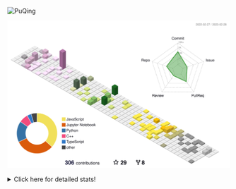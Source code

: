 ![PuQing](https://user-images.githubusercontent.com/27223114/171565019-9a56fae6-b08b-421f-99db-7e830da42371.png)

![](./profile-3d-contrib/profile-season-animate.svg)

<details>
<summary>Click here for detailed stats!</summary>

<!--START_SECTION:waka-->
**I'm a Night 🦉** 

```text
🌞 Morning                43 commits          ██░░░░░░░░░░░░░░░░░░░░░░░   07.95 % 
🌆 Daytime                198 commits         █████████░░░░░░░░░░░░░░░░   36.60 % 
🌃 Evening                118 commits         █████░░░░░░░░░░░░░░░░░░░░   21.81 % 
🌙 Night                  182 commits         ████████░░░░░░░░░░░░░░░░░   33.64 % 
```


📊 **This Week I Spent My Time On** 

```text
💬 Programming Languages: 
C++                      7 hrs 50 mins       █████████████░░░░░░░░░░░░   50.14 % 
Python                   6 hrs 45 mins       ███████████░░░░░░░░░░░░░░   43.26 % 
Jupyter Notebook         39 mins             █░░░░░░░░░░░░░░░░░░░░░░░░   04.18 % 
C                        19 mins             █░░░░░░░░░░░░░░░░░░░░░░░░   02.13 % 
Other                    1 min               ░░░░░░░░░░░░░░░░░░░░░░░░░   00.14 % 

🔥 Editors: 
VS Code                  15 hrs 37 mins      █████████████████████████   100.00 % 

💻 Operating System: 
WSL                      14 hrs 29 mins      ███████████████████████░░   92.73 % 
Windows                  1 hr 8 mins         ██░░░░░░░░░░░░░░░░░░░░░░░   07.27 % 
```


<!--END_SECTION:waka-->
</details>
